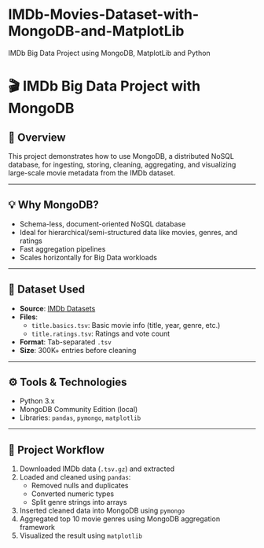 # IMDb-Movies-Dataset-with-MongoDB-and-MatplotLib
IMDb Big Data Project using MongoDB, MatplotLib and Python

# 🎬 IMDb Big Data Project with MongoDB

## 📌 Overview
This project demonstrates how to use MongoDB, a distributed NoSQL database, for ingesting, storing, cleaning, aggregating, and visualizing large-scale movie metadata from the IMDb dataset.

---

## 💡 Why MongoDB?
- Schema-less, document-oriented NoSQL database
- Ideal for hierarchical/semi-structured data like movies, genres, and ratings
- Fast aggregation pipelines
- Scales horizontally for Big Data workloads

---

## 📂 Dataset Used
- **Source**: [IMDb Datasets](https://www.imdb.com/interfaces/)
- **Files**:
  - `title.basics.tsv`: Basic movie info (title, year, genre, etc.)
  - `title.ratings.tsv`: Ratings and vote count
- **Format**: Tab-separated `.tsv`
- **Size**: 300K+ entries before cleaning

---

## ⚙️ Tools & Technologies
- Python 3.x
- MongoDB Community Edition (local)
- Libraries: `pandas`, `pymongo`, `matplotlib`

---

## 🚀 Project Workflow

1. Downloaded IMDb data (`.tsv.gz`) and extracted
2. Loaded and cleaned using `pandas`:
   - Removed nulls and duplicates
   - Converted numeric types
   - Split genre strings into arrays
3. Inserted cleaned data into MongoDB using `pymongo`
4. Aggregated top 10 movie genres using MongoDB aggregation framework
5. Visualized the result using `matplotlib`

